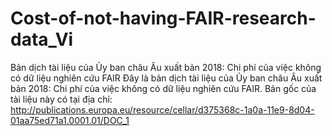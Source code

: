 # Cost-of-not-having-FAIR-research-data_Vi
Bản dịch tài liệu của Ủy ban châu Âu xuất bản 2018: Chi phí của việc không có dữ liệu nghiên cứu FAIR
Đây là bản dịch tài liệu của Ủy ban châu Âu xuất bản 2018: Chi phí của việc không có dữ liệu nghiên cứu FAIR. Bản gốc của tài liệu này có tại địa chỉ: http://publications.europa.eu/resource/cellar/d375368c-1a0a-11e9-8d04-01aa75ed71a1.0001.01/DOC_1
